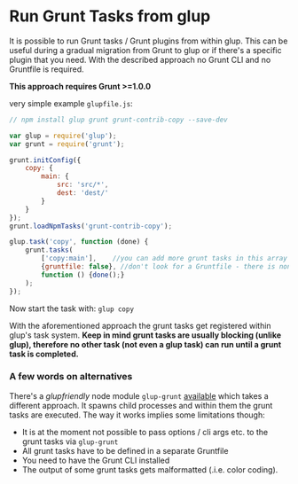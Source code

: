 # Run Grunt Tasks from glup

It is possible to run Grunt tasks / Grunt plugins from within glup. This can be useful during a gradual migration from Grunt to glup or if there's a specific plugin that you need. With the described approach no Grunt CLI and no Gruntfile is required.

**This approach requires Grunt >=1.0.0**

very simple example `glupfile.js`:

```js
// npm install glup grunt grunt-contrib-copy --save-dev

var glup = require('glup');
var grunt = require('grunt');

grunt.initConfig({
    copy: {
        main: {
            src: 'src/*',
            dest: 'dest/'
        }
    }
});
grunt.loadNpmTasks('grunt-contrib-copy');

glup.task('copy', function (done) {
    grunt.tasks(
        ['copy:main'],    //you can add more grunt tasks in this array
        {gruntfile: false}, //don't look for a Gruntfile - there is none. :-)
        function () {done();}
    );
});

```

Now start the task with:
`glup copy`

With the aforementioned approach the grunt tasks get registered within glup's task system. **Keep in mind grunt tasks are usually blocking (unlike glup), therefore no other task (not even a glup task) can run until a grunt task is completed.**


### A few words on alternatives

There's a *glupfriendly* node module `glup-grunt` [available](https://www.npmjs.org/package/glup-grunt) which takes a different approach. It spawns child processes and within them the grunt tasks are executed. The way it works implies some limitations though:

* It is at the moment not possible to pass options / cli args etc. to the grunt tasks via `glup-grunt`
* All grunt tasks have to be defined in a separate Gruntfile
* You need to have the Grunt CLI installed
* The output of some grunt tasks gets malformatted (.i.e. color coding).
